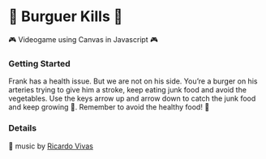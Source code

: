 :hamburger: Burguer Kills :hamburger:
=============
 :video_game: Videogame using Canvas in Javascript :video_game:

### Getting Started
Frank has a health issue. But we are not on his side. 
You’re a burger on his arteries trying to give him a stroke, keep eating junk food and avoid the vegetables.
Use the keys arrow up and arrow down to catch the junk food and keep growing :fries:. Remember to avoid the healthy food! :apple:


### Details

:musical_note: music by [Ricardo Vivas](https://www.instagram.com/vivaricardo/) 
